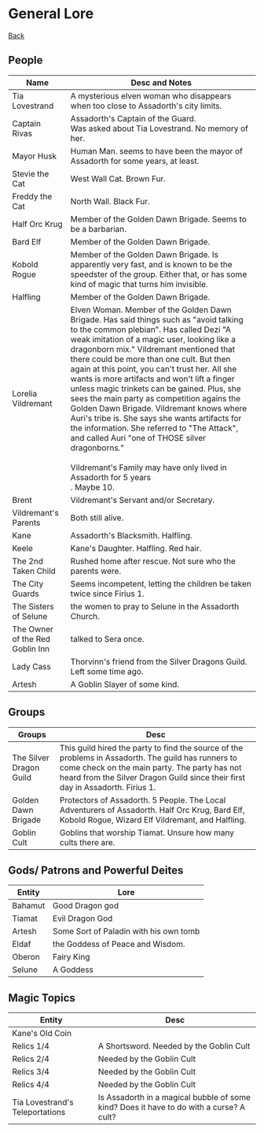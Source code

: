 # General Lore
[Back](ErubounesuWikiMain.md)

## People
| Name                            | Desc and Notes                                                                                                                                                                                                                                                                                                                                                                                                                                                                                                                                                                                                                                                                                                                                                |
| ------------------------------- | ------------------------------------------------------------------------------------------------------------------------------------------------------------------------------------------------------------------------------------------------------------------------------------------------------------------------------------------------------------------------------------------------------------------------------------------------------------------------------------------------------------------------------------------------------------------------------------------------------------------------------------------------------------------------------------------------------------------------------------------------------------- |
| Tia Lovestrand                  | A mysterious elven woman who disappears when too close to Assadorth's city limits.                                                                                                                                                                                                                                                                                                                                                                                                                                                                                                                                                                                                                                                                            |
| Captain Rivas                   | Assadorth's Captain of the Guard.<br>Was asked about Tia Lovestrand. No memory of her.                                                                                                                                                                                                                                                                                                                                                                                                                                                                                                                                                                                                                                                                        |
| Mayor Husk                      | Human Man. seems to have been the mayor of Assadorth for some years, at least.                                                                                                                                                                                                                                                                                                                                                                                                                                                                                                                                                                                                                                                                                |
| Stevie the Cat                  | West Wall Cat. Brown Fur.                                                                                                                                                                                                                                                                                                                                                                                                                                                                                                                                                                                                                                                                                                                                     |
| Freddy the Cat                  | North Wall. Black Fur.                                                                                                                                                                                                                                                                                                                                                                                                                                                                                                                                                                                                                                                                                                                                        |
| Half Orc Krug                   | Member of the Golden Dawn Brigade. Seems to be a barbarian.                                                                                                                                                                                                                                                                                                                                                                                                                                                                                                                                                                                                                                                                                                   |
| Bard Elf                        | Member of the Golden Dawn Brigade.                                                                                                                                                                                                                                                                                                                                                                                                                                                                                                                                                                                                                                                                                                                            |
| Kobold Rogue                    | Member of the Golden Dawn Brigade. Is apparently very fast, and is known to be the speedster of the group. Either that, or has some kind of magic that turns him invisible.                                                                                                                                                                                                                                                                                                                                                                                                                                                                                                                                                                                   |
| Halfling                        | Member of the Golden Dawn Brigade.                                                                                                                                                                                                                                                                                                                                                                                                                                                                                                                                                                                                                                                                                                                            |
| Lorelia Vildremant              | Elven Woman. Member of the Golden Dawn Brigade. Has said things such as "avoid talking to the common plebian". Has called Dezi "A weak imitation of a magic user, looking like a dragonborn mix." Vildremant mentioned that there could be more than one cult. But then again at this point, you can't trust her. All she wants is more artifacts and won't lift a finger unless magic trinkets can be gained. Plus, she sees the main party as competition agains the Golden Dawn Brigade. Vildremant knows where Auri's tribe is. She says she wants artifacts for the information. She referred to "The Attack", and called Auri "one of THOSE silver dragonborns."<br><br>Vildremant's Family may have only lived in Assadorth for 5 years<br>. Maybe 10. |
| Brent                           | Vildremant's Servant and/or Secretary.                                                                                                                                                                                                                                                                                                                                                                                                                                                                                                                                                                                                                                                                                                                        |
| Vildremant's Parents            | Both still alive.                                                                                                                                                                                                                                                                                                                                                                                                                                                                                                                                                                                                                                                                                                                                             |
| Kane                            | Assadorth's Blacksmith. Halfling.                                                                                                                                                                                                                                                                                                                                                                                                                                                                                                                                                                                                                                                                                                                             |
| Keele                           | Kane's Daughter. Halfling. Red hair.                                                                                                                                                                                                                                                                                                                                                                                                                                                                                                                                                                                                                                                                                                                          |
| The 2nd Taken Child             | Rushed home after rescue. Not sure who the parents were.                                                                                                                                                                                                                                                                                                                                                                                                                                                                                                                                                                                                                                                                                                      |
| The City Guards                 | Seems incompetent, letting the children be taken twice since Firius 1.                                                                                                                                                                                                                                                                                                                                                                                                                                                                                                                                                                                                                                                                                        |
| The Sisters of Selune           | the women to pray to Selune in the Assadorth Church.                                                                                                                                                                                                                                                                                                                                                                                                                                                                                                                                                                                                                                                                                                          |
| The Owner of the Red Goblin Inn | talked to Sera once.                                                                                                                                                                                                                                                                                                                                                                                                                                                                                                                                                                                                                                                                                                                                          |
| Lady Cass                       | Thorvinn's friend from the Silver Dragons Guild. Left some time ago.                                                                                                                                                                                                                                                                                                                                                                                                                                                                                                                                                                                                                                                                                          |
| Artesh                          | A Goblin Slayer of some kind.                                                                                                                                                                                                                                                                                                                                                                                                                                                                                                                                                                                                                                                                                                                                 |

## Groups
Groups | Desc
-- | --
The Silver Dragon Guild | This guild hired the party to find the source of the problems in Assadorth. The guild has runners to come check on the main party. The party has not heard from the Silver Dragon Guild since their first day in Assadorth. Firius 1.
Golden Dawn Brigade | Protectors of Assadorth. 5 People. The Local Adventurers of Assadorth. Half Orc Krug, Bard Elf, Kobold Rogue, Wizard Elf Vildremant, and Halfling.
Goblin Cult | Goblins that worship Tiamat. Unsure how many cults there are.

## Gods/ Patrons and Powerful Deites
Entity | Lore
--  |  --- 
Bahamut | Good Dragon god
Tiamat  | Evil Dragon God
Artesh  | Some Sort of Paladin with his own tomb
Eldaf   | the Goddess of Peace and Wisdom.
Oberon | Fairy King
Selune | A Goddess


## Magic Topics
| Entity                          | Desc                                                                                    |
| ------------------------------- | --------------------------------------------------------------------------------------- |
| Kane's Old Coin                 |                                                                                         |
| Relics 1/4                      | A Shortsword. Needed by the Goblin Cult                                                 |
| Relics 2/4                      | Needed by the Goblin Cult                                                               |
| Relics 3/4                      | Needed by the Goblin Cult                                                               |
| Relics 4/4                      | Needed by the Goblin Cult                                                               |
| Tia Lovestrand's Teleportations | Is Assadorth in a magical bubble of some kind? Does it have to do with a curse? A cult? |

